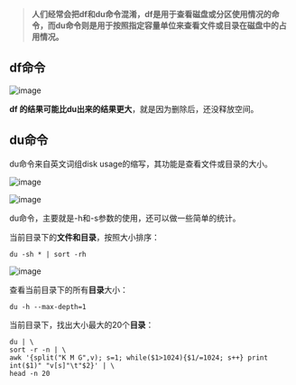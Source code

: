 > **人们经常会把df和du命令混淆，df是用于查看磁盘或分区使用情况的命令，而du命令则是用于按照指定容量单位来查看文件或目录在磁盘中的占用情况。**

## df命令
![image](https://github.com/user-attachments/assets/2cdd3204-3252-423a-bf87-92483f5632d4)

**df 的结果可能比du出来的结果更大**，就是因为删除后，还没释放空间。

## du命令
du命令来自英文词组disk usage的缩写，其功能是查看文件或目录的大小。

![image](https://github.com/user-attachments/assets/96ad1a2c-1f03-49ce-915a-00538a7ec45f)

![image](https://github.com/user-attachments/assets/f1052ed9-45b1-4e01-9ff9-1faf470be26f)

du命令，主要就是-h和-s参数的使用，还可以做一些简单的统计。

当前目录下的**文件和目录**，按照大小排序：

`du -sh * | sort -rh`

![image](https://github.com/user-attachments/assets/cf9be8d3-e820-44a3-baff-16114c1cc6fb)

查看当前目录下的所有**目录**大小：

`du -h --max-depth=1`

当前目录下，找出大小最大的20个**目录**：

```
du | \
sort -r -n | \
awk '{split("K M G",v); s=1; while($1>1024){$1/=1024; s++} print int($1)" "v[s]"\t"$2}' | \
head -n 20
```

